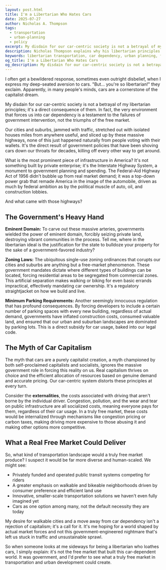 ```yaml
---
layout: post.html
title: I'm a Libertarian Who Hates Cars
date: 2025-07-27
author: Nicholas A. Thompson
tags: 
  - transportation
  - urban-planning
  - policy
excerpt: My disdain for our car-centric society is not a betrayal of my libertarian principles; it's a direct consequence of them. The very environment that forces us into car dependency is a testament to the failures of government intervention, not the triumphs of the free market.
description: Nicholas Thompson explains why his libertarian principles lead him to oppose car-centric urban planning and advocate for transportation freedom and market-based solutions.
keywords: libertarian transportation, car dependency, urban planning, free market, government intervention, walkable cities
og_title: I'm a Libertarian Who Hates Cars
og_description: My disdain for our car-centric society is not a betrayal of my libertarian principles; it's a direct consequence of them.
---
```


I often get a bewildered response, sometimes even outright disbelief, when I express my deep-seated aversion to cars. "But... you're so libertarian!" they exclaim. Apparently, in many people's minds, cars are a cornerstone of the capitalist dream.

My disdain for our car-centric society is not a betrayal of my libertarian principles; it's a direct consequence of them. In fact, the very environment that forces us into car dependency is a testament to the failures of government intervention, not the triumphs of the free market.

Our cities and suburbs, jammed with traffic, stretched out with isolated houses miles from anywhere useful, and sliced up by these massive highways, none of this just happened naturally from people voting with their wallets. It's the direct result of government policies that have been shoving cars down our throats for decades, killing off every other way to get around.

What is the most prominent piece of infrastructure in America? It's not something built by private enterprise; it's the Interstate Highway System, a monument to government planning and spending. The Federal-Aid Highway Act of 1956 didn't bubble up from real market demand; it was a top-down power grab that remade America in the image of the automobile, driven as much by federal ambition as by the political muscle of auto, oil, and construction lobbies.

And what came with those highways?

## The Government's Heavy Hand

**Eminent Domain:** To carve out these massive arteries, governments wielded the power of eminent domain, forcibly seizing private land, destroying vibrant communities in the process. Tell me, where in the libertarian ideal is the justification for the state to bulldoze your property for the sake of a government-favored industry?

**Zoning Laws:** The ubiquitous single-use zoning ordinances that corupts our cities and suburbs are anything but a free-market phenomenon. These government mandates dictate where different types of buildings can be located, forcing residential areas to be segregated from commercial zones. This artificial separation makes walking or biking for even basic errands impractical, effectively mandating car ownership. It's a regulatory straightjacket on how we build and live.

**Minimum Parking Requirements:** Another seemingly innocuous regulation that has profound consequences. By forcing developers to include a certain number of parking spaces with every new building, regardless of actual demand, governments have inflated construction costs, consumed valuable land, and ensured that our urban and suburban landscapes are dominated by parking lots. This is a direct subsidy for car usage, baked into our legal code.

## The Myth of Car Capitalism

The myth that cars are a purely capitalist creation, a myth championed by both self-proclaimed capitalists and socialists, ignores the massive government role in forcing this reality on us. Real capitalism thrives on choice and the efficient allocation of resources based on genuine demand and accurate pricing. Our car-centric system distorts these principles at every turn.

Consider the **externalities**, the costs associated with driving that aren't borne by the individual driver. Congestion, pollution, and the wear and tear on public infrastructure are all socialized costs, meaning everyone pays for them, regardless of their car usage. In a truly free market, these costs would be internalized through mechanisms like congestion pricing or carbon taxes, making driving more expensive to those abusing it and making other options more competitive.

## What a Real Free Market Could Deliver

So, what kind of transportation landscape would a truly free market produce? I suspect it would be far more diverse and human-scaled. We might see:

- Privately funded and operated public transit systems competing for riders
- A greater emphasis on walkable and bikeable neighborhoods driven by consumer preference and efficient land use
- Innovative, smaller-scale transportation solutions we haven't even fully imagined yet
- Cars as one option among many, not the default necessity they are today

My desire for walkable cities and a move away from car dependency isn't a rejection of capitalism; it's a call for it. It's me hoping for a world shaped by actual market forces and not this government-engineered nightmare that's left us stuck in traffic and unsustainable sprawl.

So when someone looks at me sideways for being a libertarian who loathes cars, I simply explain: it's not the free market that built this car-dependent world. It was government, and I'd prefer to see what a truly free market in transportation and urban development could create.
